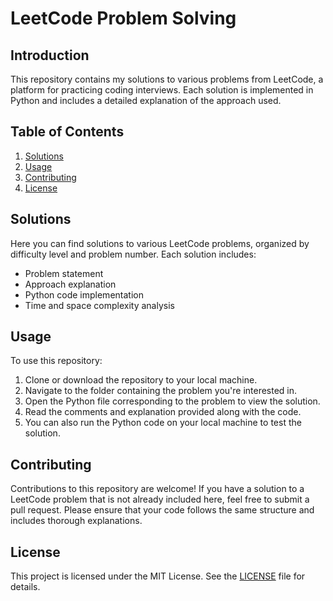 # LeetCode Problem Solving

## Introduction
This repository contains my solutions to various problems from LeetCode, a platform for practicing coding interviews. Each solution is implemented in Python and includes a detailed explanation of the approach used.

## Table of Contents
1. [Solutions](#solutions)
2. [Usage](#usage)
3. [Contributing](#contributing)
4. [License](#license)

## Solutions
Here you can find solutions to various LeetCode problems, organized by difficulty level and problem number. Each solution includes:
- Problem statement
- Approach explanation
- Python code implementation
- Time and space complexity analysis

## Usage
To use this repository:
1. Clone or download the repository to your local machine.
2. Navigate to the folder containing the problem you're interested in.
3. Open the Python file corresponding to the problem to view the solution.
4. Read the comments and explanation provided along with the code.
5. You can also run the Python code on your local machine to test the solution.

## Contributing
Contributions to this repository are welcome! If you have a solution to a LeetCode problem that is not already included here, feel free to submit a pull request. Please ensure that your code follows the same structure and includes thorough explanations.

## License
This project is licensed under the MIT License. See the [LICENSE](LICENSE) file for details.
